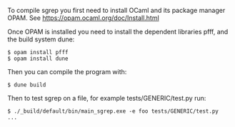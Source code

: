 To compile sgrep you first need to install OCaml and its
package manager OPAM. See https://opam.ocaml.org/doc/Install.html

Once OPAM is installed you need to install the dependent
libraries pfff, and the build system dune:

```
$ opam install pfff
$ opam install dune
```

Then you can compile the program with:

```
$ dune build
```

Then to test sgrep on a file, for example tests/GENERIC/test.py
run:

```
$ ./_build/default/bin/main_sgrep.exe -e foo tests/GENERIC/test.py
...
```
